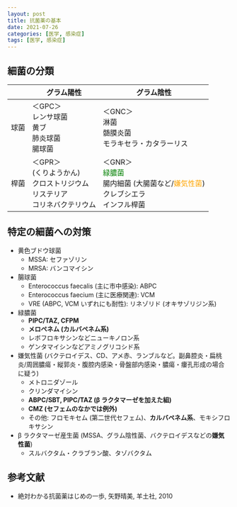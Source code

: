 ```yaml
---
layout: post
title: 抗菌薬の基本
date: 2021-07-26
categories: [医学, 感染症]
tags: [医学, 感染症]
---
```


## 細菌の分類


|      | グラム陽性                                                                            | グラム陰性                                                                                                                                 |
| ---- | ------------------------------------------------------------------------------------- | ------------------------------------------------------------------------------------------------------------------------------------------ |
| 球菌 | ＜GPC＞<br>レンサ球菌<br>黄ブ<br>肺炎球菌<br>腸球菌                                   | ＜GNC＞<br>淋菌<br>髄膜炎菌<br>モラキセラ・カタラーリス                                                                                    |
| 桿菌 | ＜GPR＞<br>(くりようかん)<br>クロストリジウム<br>リステリア<br>コリネバクテリウム<br> | ＜GNR＞<br><font color="green">緑膿菌</font><br>腸内細菌 (大腸菌など/<font color="orange">嫌気性菌</font>)<br>クレブシエラ<br>インフル桿菌 |

## 特定の細菌への対策

- 黄色ブドウ球菌
  - MSSA: セファゾリン
  - MRSA: バンコマイシン
- 腸球菌
  - Enterococcus faecalis (主に市中感染): ABPC
  - Enterococcus faecium (主に医療関連): VCM
  - VRE (ABPC, VCM いずれにも耐性): リネゾリド (オキサゾリジン系)
- 緑膿菌
  - **PIPC/TAZ, CFPM**
  - **メロペネム (カルバペネム系)**
  - レボフロキサシンなどニューキノロン系
  - ゲンタマイシンなどアミノグリコシド系
- 嫌気性菌 (バクテロイデス、CD、アメ赤、ランブルなど。副鼻腔炎・扁桃炎/周囲膿瘍・縦郭炎・腹腔内感染・骨盤部内感染・膿瘍・瘻孔形成の場合に疑う)
  - メトロニダゾール
  - クリンダマイシン
  - **ABPC/SBT, PIPC/TAZ (β ラクタマーゼを加えた組)**
  - **CMZ (セフェムのなかでは例外)**
  - その他: フロモキセム (第二世代セフェム)、**カルバペネム系**、モキシフロキサシン
- β ラクタマーゼ産生菌 (MSSA、グラム陰性菌、バクテロイデスなどの**嫌気性菌**)
  - スルバクタム・クラブラン酸、タゾバクタム

## 参考文献
- 絶対わかる抗菌薬はじめの一歩, 矢野晴美, 羊土社, 2010